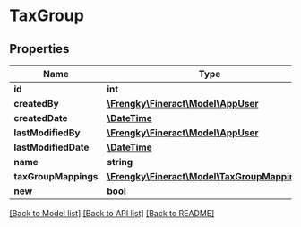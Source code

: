 # TaxGroup

## Properties
Name | Type | Description | Notes
------------ | ------------- | ------------- | -------------
**id** | **int** |  | [optional] 
**createdBy** | [**\Frengky\Fineract\Model\AppUser**](AppUser.md) |  | [optional] 
**createdDate** | [**\DateTime**](\DateTime.md) |  | [optional] 
**lastModifiedBy** | [**\Frengky\Fineract\Model\AppUser**](AppUser.md) |  | [optional] 
**lastModifiedDate** | [**\DateTime**](\DateTime.md) |  | [optional] 
**name** | **string** |  | [optional] 
**taxGroupMappings** | [**\Frengky\Fineract\Model\TaxGroupMappings[]**](TaxGroupMappings.md) |  | [optional] 
**new** | **bool** |  | [optional] 

[[Back to Model list]](../../README.md#documentation-for-models) [[Back to API list]](../../README.md#documentation-for-api-endpoints) [[Back to README]](../../README.md)

